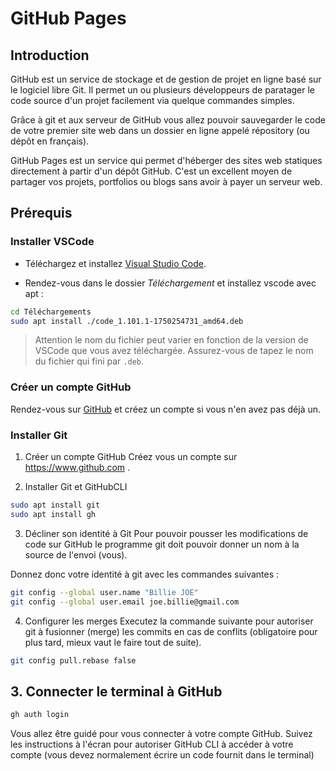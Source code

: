 # GitHub Pages

## Introduction
GitHub est un service de stockage et de gestion de projet en ligne basé sur le logiciel libre Git. Il permet un ou plusieurs développeurs de paratager le code source d'un projet facilement via quelque commandes simples.

Grâce à git et aux serveur de GitHub vous allez pouvoir sauvegarder le   code de votre premier site web dans un dossier en ligne appelé répository (ou dépôt en français).

GitHub Pages est un service qui permet d'héberger des sites web statiques directement à partir d'un dépôt GitHub. C'est un excellent moyen de partager vos projets, portfolios ou blogs sans avoir à payer un serveur web.

## Prérequis

### Installer VSCode
- Téléchargez et installez [Visual Studio Code](https://code.visualstudio.com/).

- Rendez-vous dans le dossier *Téléchargement* et installez vscode avec apt : 
```bash
cd Téléchargements
sudo apt install ./code_1.101.1-1750254731_amd64.deb
```

> Attention le nom du fichier peut varier en fonction de la version de VSCode que vous avez téléchargée. Assurez-vous de tapez le nom du fichier qui fini par `.deb`.

### Créer un compte GitHub
Rendez-vous sur [GitHub](https://github.com) et créez un compte si vous n'en avez pas déjà un.

### Installer Git
1. Créer un compte GitHub
Créez vous un compte sur https://www.github.com .

2. Installer Git et GitHubCLI
```bash
sudo apt install git
sudo apt install gh
```

3. Décliner son identité à Git
Pour pouvoir pousser les modifications de code sur GitHub le programme git doit pouvoir donner un nom à la source de l'envoi (vous).

Donnez donc votre identité à git avec les commandes suivantes :
```bash
git config --global user.name "Billie JOE"
git config --global user.email joe.billie@gmail.com
```

4. Configurer les merges
Executez la commande suivante pour autoriser git à fusionner (merge) les commits en cas de conflits (obligatoire pour plus tard, mieux vaut le faire tout de suite).
```bash
git config pull.rebase false
```

## 3. Connecter le terminal à GitHub
```bash
gh auth login
```
Vous allez être guidé pour vous connecter à votre compte GitHub. Suivez les instructions à l'écran pour autoriser GitHub CLI à accéder à votre compte (vous devez normalement écrire un code fournit dans le terminal)

